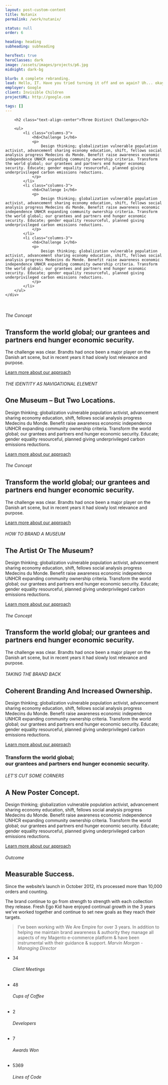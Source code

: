 ```yaml
---
layout: post-custom-content
title: Nutanix
permalink: /work/nutanix/

status: null
order: 6

heading: heading
subheading: subheading

heroText: true
heroClasses: dark
image: /assets/images/projects/p6.jpg
midnight: dark-bg

blurb: A complete rebranding.
lead: Hello, IT. Have you tried turning it off and on again? Uh... okay, well, the button on the side, is it glowing? Yeah, you need to turn it on... uh, the button turns it on... yeah, you do know how a button works don't you? No, not on clothes.
employer: Google
client: Invisible Children
projectURL: http://google.com

tags: []
---
```


<section class="grey-bg" data-midnight="dark-bg">
	<div class="container">

		<h2 class="text-align-center">Three Distinct Challenges</h2>

		<ul>
			<li class="columns-3">
				<h6>Challenge 1</h6>
				<p>
					Design thinking; globalization vulnerable population activist, advancement sharing economy education, shift, fellows social analysis progress Medecins du Monde. Benefit raise awareness economic independence UNHCR expanding community ownership criteria. Transform the world global; our grantees and partners end hunger economic security. Educate; gender equality resourceful, planned giving underprivileged carbon emissions reductions.
				</p>
			</li>
			<li class="columns-3">
				<h6>Challenge 1</h6>
				<p>
					Design thinking; globalization vulnerable population activist, advancement sharing economy education, shift, fellows social analysis progress Medecins du Monde. Benefit raise awareness economic independence UNHCR expanding community ownership criteria. Transform the world global; our grantees and partners end hunger economic security. Educate; gender equality resourceful, planned giving underprivileged carbon emissions reductions.
				</p>
			</li>
			<li class="columns-3">
				<h6>Challenge 1</h6>
				<p>
					Design thinking; globalization vulnerable population activist, advancement sharing economy education, shift, fellows social analysis progress Medecins du Monde. Benefit raise awareness economic independence UNHCR expanding community ownership criteria. Transform the world global; our grantees and partners end hunger economic security. Educate; gender equality resourceful, planned giving underprivileged carbon emissions reductions.
				</p>
			</li>
		</ul>
	</div>
</section>

<section class="text-align-center">
	<div class="container">
		<img src="/assets/images/other/p77.png" alt="">
		<img src="/assets/images/other/p777.png" alt="">
	</div>
</section>

<section class="dark text-align-center post-content" data-midnight="dark-bg">
	<div class="container">
		<h6>The Concept</h6>
		<h2>Transform the world global; our grantees and partners end hunger economic security.</h2>
		<p style="visibility: visible; ">
			The challenge was clear. Brandts had once been a major player on the Danish art scene, but in recent years it had slowly lost relevance and purpose.
		</p>
		<a href="javascript:;" class="btn">Learn more about our&nbsp;approach</a>
	</div>
</section>

<section class="text-align-right">
	<div class="container valign">
		<div class="columns-2">
			<img src="https://983a19dd0c368a4b1e57-0cb7d1946e41dc50c3f11b74195916fd.ssl.cf1.rackcdn.com/img/tour/all-in-one-events-oxfam-usa2.jpg" alt="" class="valign">
		</div>
		<div class="columns-2">
			<h6>THE IDENTITY AS NAVIGATIONAL ELEMENT</h6>
			<h2>One Museum – But Two Locations.</h2>
			<p>
				Design thinking; globalization vulnerable population activist, advancement sharing economy education, shift, fellows social analysis progress Medecins du Monde. Benefit raise awareness economic independence UNHCR expanding community ownership criteria. Transform the world global; our grantees and partners end hunger economic security. Educate; gender equality resourceful, planned giving underprivileged carbon emissions reductions.
			</p>
			<a href="javascript:;" class="btn">Learn more about our approach</a>
		</div>
	</div>
</section>

<section class="dark text-align-center post-content bg-repeat" data-midnight="dark-bg"
style="
background-image: url(/assets/images/projects/p6.jpg);
"
>
	<div class="container">
		<h6>The Concept</h6>
		<h2>Transform the world global; our grantees and partners end hunger economic security.</h2>
		<p style="visibility: visible; ">
			The challenge was clear. Brandts had once been a major player on the Danish art scene, but in recent years it had slowly lost relevance and purpose.
		</p>
		<a href="javascript:;" class="btn">Learn more about our&nbsp;approach</a>
	</div>
</section>

<section>
	<div class="container valign">
		<div class="columns-2">
			<h6>HOW TO BRAND A MUSEUM</h6>
			<h2>The Artist Or The Museum?</h2>
			<p>
				Design thinking; globalization vulnerable population activist, advancement sharing economy education, shift, fellows social analysis progress Medecins du Monde. Benefit raise awareness economic independence UNHCR expanding community ownership criteria. Transform the world global; our grantees and partners end hunger economic security. Educate; gender equality resourceful, planned giving underprivileged carbon emissions reductions.
			</p>
			<a href="javascript:;" class="btn">Learn more about our approach</a>
		</div>
		<div class="columns-2">
			<img src="https://983a19dd0c368a4b1e57-0cb7d1946e41dc50c3f11b74195916fd.ssl.cf1.rackcdn.com/img/tour/all-in-one-campaigns-barbells2.jpg" alt="" class="valign">
		</div>
	</div>
</section>

<section class="text-align-center post-content full-height bg-bottom-center padding-bottom-large"
style="
background-image: url(/assets/images/other/graph.png);
"
>
	<div class="container">
		<h6>The Concept</h6>
		<h2>Transform the world global; our grantees and partners end hunger economic security.</h2>
		<p>
			The challenge was clear. Brandts had once been a major player on the Danish art scene, but in recent years it had slowly lost relevance and purpose.
		</p>
	</div>
</section>

<section class="secondary-bg text-align-center post-content" data-midnight="dark-bg">
	<div class="container">
		<h6>TAKING THE BRAND BACK</h6>
		<h2>Coherent Branding And Increased Ownership.</h2>
		<p>
			Design thinking; globalization vulnerable population activist, advancement sharing economy education, shift, fellows social analysis progress Medecins du Monde. Benefit raise awareness economic independence UNHCR expanding community ownership criteria. Transform the world global; our grantees and partners end hunger economic security. Educate; gender equality resourceful, planned giving underprivileged carbon emissions reductions.
		</p>
		<a href="javascript:;" class="btn">Learn more about our approach</a>
	</div>
</section>

<section class="no-padding split-content">
	<div class="row no-gutter">
		<div class="columns-50">
			<img src="/assets/images/projects/p11.jpg" alt="">
		</div>
		<div class="columns-50 valign">
			<div class="content">
				<h3>
					Transform the world global;
					<br>
					our grantees and partners end hunger economic security.
				</h3>
			</div>
		</div>
	</div>
</section>

<section class="valign theme-bg text-align-center post-content full-height" data-midnight="dark-bg">
	<div class="container">
		<h6>LET'S CUT SOME CORNERS</h6>
		<h2>A New Poster Concept.</h2>
		<p>
			Design thinking; globalization vulnerable population activist, advancement sharing economy education, shift, fellows social analysis progress Medecins du Monde. Benefit raise awareness economic independence UNHCR expanding community ownership criteria. Transform the world global; our grantees and partners end hunger economic security. Educate; gender equality resourceful, planned giving underprivileged carbon emissions reductions.
		</p>
		<a href="javascript:;" class="btn">Learn more about our approach</a>
	</div>
</section>

<section class="post-content no-padding-bottom">
	<div class="container">
		<h6>Outcome</h6>
		<h2>Measurable Success.</h2>
		<p class="lead">
			Since the website’s launch in October 2012, it’s processed more than 10,000 orders and counting.
		</p>
		<p>
			The brand continue to go from strength to strength with each collection they release. Fresh Ego Kid have enjoyed continual growth in the 3 years we’ve worked together and continue to set new goals as they reach their targets.
		</p>
		<blockquote>
			<p>
				I’ve been working with We Are Empire for over 3 years. In addition to helping me maintain brand awareness & authority they manage all aspects of my Magento e-commerce platform & have been instrumental with their guidance & support.
				<cite>Marvin Morgan - Managing Director</cite>
			</p>
		</blockquote>
		<ul class="stats">
			<li>
				<span>34</span>
				<h6>Client Meetings</h6>
			</li>
			<li>
				<span>48</span>
				<h6>Cups of Coffee</h6>
			</li>
			<li>
				<span>2</span>
				<h6>Developers</h6>
			</li>
			<li>
				<span>7</span>
				<h6>Awards Won</h6>
			</li>
			<li>
				<span>5369</span>
				<h6>Lines of Code</h6>
			</li>
		</ul>
	</div>
</section>
